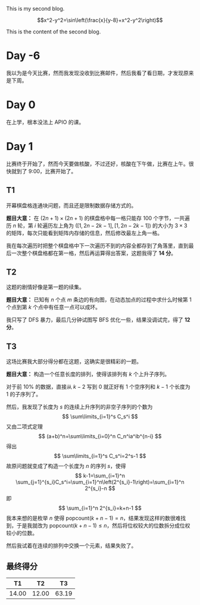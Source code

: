 This is my second blog.

$$x^2-y^2=\sin\left(\frac{x}{y-8}+x^2-y^2\right)$$

This is the content of the second blog.

# Day -6
我以为是今天比赛，然而我发现没收到比赛邮件，然后我看了看日期，才发现原来是下周。

# Day 0
在上学，根本没法上 APIO 的课。

# Day 1
比赛终于开始了，然而今天要做核酸，不过还好，核酸在下午做，比赛在上午。很快就到了 9:00，比赛开始了。

## T1
开幕棋盘格连通块问题，而且还是限制数据存储方式的。

**题目大意：** 在 $(2n+1)\times (2n+1)$ 的棋盘格中每一格只能存 100 个字节，一共遍历 $n$ 轮，第 $i$ 轮遍历左上角为 $([1,2n-2k-1],[1,2n-2k-1])$ 的大小为 $3\times 3$ 的矩阵，每次只能看到矩阵内存储的信息，然后修改最左上角一格。

我在每次遍历时把整个棋盘格中下一次遍历不到的内容全都存到了角落里，直到最后一次整个棋盘格都在第一格，然后再运算得出答案，这题我得了 **14 分**。

## T2
这题的剧情好像是第一题的续集。

**题目大意：** 已知有 $n$ 个点 $m$ 条边的有向图，在动态加点的过程中求什么时候第 1 个点到第  $k$ 个点中有任意一点可以成环。

我只写了 DFS 暴力，最后几分钟试图写 BFS 优化一些，结果没调试完，得了 **12 分**。

## T3
这场比赛我大部分得分都在这题，这确实是很精彩的一题。

**题目大意：** 构造一个任意长度的排列，使得该排列有 $k$ 个上升子序列。

对于前 $10\%$ 的数据，直接从 $k-2$ 写到 $0$ 就正好有 1 个空序列和 $k-1$ 个长度为 1 的子序列了。

然后，我发现了长度为 $s$ 的连续上升序列的非空子序列的个数为
$$
\sum\limits_{i=1}^s C_s^i
$$
又由二项式定理
$$
(a+b)^n=\sum\limits_{i=0}^n C_n^ia^ib^{n-i}
$$
得出
$$
\sum\limits_{i=1}^s C_s^i=2^s-1
$$
故原问题就变成了构造一个长度为 $n$ 的序列 $s$，使得
$$
k-1=\sum_{i=1}^n \sum_{j=1}^{s_i}C_s^i=\sum_{i=1}^n\left(2^{s_i}-1\right)=\sum_{i=1}^n 2^{s_i}-n
$$
即
$$
\sum_{i=1}^n 2^{s_i}=k+n-1
$$
我本来想的是枚举 $n$ 使得 $\mathrm{popcount}(k+n-1)=n$，结果发现这样的数很难找到，于是我就改为 $\mathrm{popcount}(k+n-1)\leq n$，然后将位权较大的位数拆分成位权较小的位数。

然后我试着在连续的排列中交换一个元素，结果失败了。

## 最终得分
| T1 | T2 | T3 |
|--|--|--|
| 14.00 | 12.00 | 63.19 |



